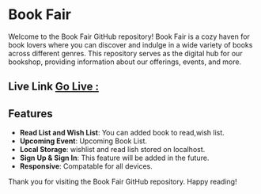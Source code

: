 
# Book Fair
Welcome to the Book Fair GitHub repository! Book Fair is a cozy haven for book lovers where you can discover and indulge in a wide variety of books across different genres. This repository serves as the digital hub for our bookshop, providing information about our offerings, events, and more.

## Live Link [Go Live :](https://b9a8_book_fair_shariful_islam.surge.sh)


## Features

- **Read List and Wish List**: You can added book to read,wish list.
- **Upcoming Event**: Upcoming Book List.
- **Local Storage**: wishlist and read lish stored on localhost.
- **Sign Up & Sign In**: This feature will be added in the future.
- **Responsive**: Compatable for all devices.

Thank you for visiting the Book Fair GitHub repository. Happy reading!
